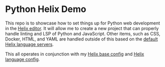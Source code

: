 # Python Helix Demo

This repo is to showcase how to set things up for Python web development in the [Helix editor](https://helix-editor.com/). It will allow me to create a new project that can properly handle linting and LSP of Python and JavaScript. Other items, such as CSS, Docker, HTML, and YAML are handled outside of this based on the [default Helix language servers](https://github.com/helix-editor/helix/wiki/How-to-install-the-default-language-servers).

This all operates in conjunction with my [Helix base config](https://gist.github.com/jfabry-noc/4c5f28d9eccf5bd21094cad2aebeedd2) and [Helix language config](https://gist.github.com/jfabry-noc/b57e657528e46a34c48a9ab749290307).
